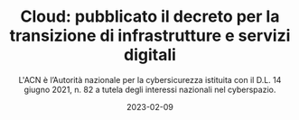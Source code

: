 ---
type: "news"
title: "Cloud: pubblicato il decreto per la transizione di infrastrutture e servizi digitali"
subtitle: "L'ACN è l’Autorità nazionale per la cybersicurezza istituita con il D.L. 14 giugno 2021, n. 82 a tutela degli interessi nazionali nel cyberspazio."
date: "2023-02-09"
evidence: true
internalNews: false
fonte: acn.gov.it
showInHome: false
typeOfNews: Approfondimenti
link: https://www.acn.gov.it/notizie/contenuti/cloud-pubblicato-il-decreto-per-la-transizione-di-infrastrutture-e-servizi-digitali
image: /assets/img_news/2023-02-09-cloud-pubblicato-il-decreto-per-la-transizione-di-infrastrutture-e-servizi-digitali.png
tags:
  - Approfondimenti
---